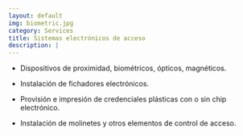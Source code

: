 ```yaml
---
layout: default
img: biometric.jpg
category: Services
title: Sistemas electrónicos de acceso
description: |
---
```

- Dispositivos de proximidad, biométricos, ópticos, magnéticos.

- Instalación de fichadores electrónicos.

- Provisión e impresión de credenciales plásticas con o sin chip electrónico.

- Instalación de molinetes y otros elementos de control de acceso.

